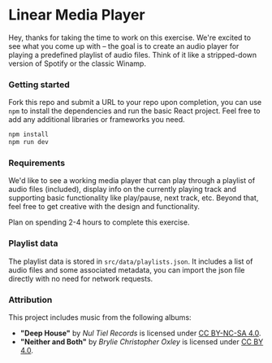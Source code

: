 # Linear Media Player

Hey, thanks for taking the time to work on this exercise. We're excited to see what you come up with –
the goal is to create an audio player for playing a predefined playlist of audio files. Think of it
like a stripped-down version of Spotify or the classic Winamp.

### Getting started

Fork this repo and submit a URL to your repo upon completion, you can use `npm` to install the dependencies and
run the basic React project. Feel free to add any additional libraries or frameworks you need.

```bash
npm install
npm run dev
```

### Requirements

We'd like to see a working media player that can play through a playlist of audio files (included), display info on the
currently playing track and supporting basic functionality like play/pause, next track, etc. Beyond that, feel free to get
creative with the design and functionality.

Plan on spending 2-4 hours to complete this exercise.

### Playlist data

The playlist data is stored in `src/data/playlists.json`. It includes a list of audio files and some associated metadata,
you can import the json file directly with no need for network requests.

### Attribution

This project includes music from the following albums:

- **"Deep House"** by _Nul Tiel Records_ is licensed under [CC BY-NC-SA 4.0](https://creativecommons.org/licenses/by-nc-sa/4.0/).
- **"Neither and Both"** by _Brylie Christopher Oxley_ is licensed under [CC BY 4.0](https://creativecommons.org/licenses/by/4.0/).
